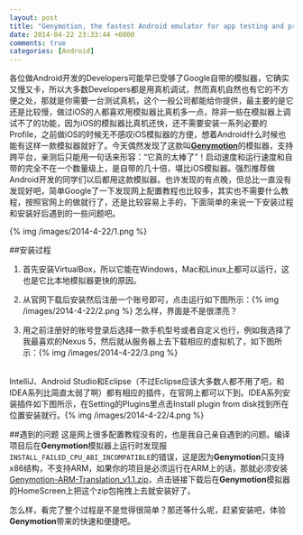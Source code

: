 ```yaml
---
layout: post
title: "Genymotion, the fastest Android emulator for app testing and presentation"
date: 2014-04-22 23:33:44 +0800
comments: true
categories: [Android]
---
```

各位做Android开发的Developers可能早已受够了Google自带的模拟器，它确实又慢又卡，所以大多数Developers都是用真机调试，然而真机自然也有它的不方便之处，那就是你需要一台测试真机，这个一般公司都能给你提供，最主要的是它还是比较慢，做过iOS的人都喜欢用模拟器比真机多一点，除非一些在模拟器上调试不了的功能，因为iOS的模拟器比真机还快，还不需要安装一系列必要的Profile，之前做iOS的时候无不感叹iOS模拟器的方便，想着Android什么时候也能有这样一款模拟器就好了。今天偶然发现了这款叫[**Genymotion**](http://www.genymotion.com/)的模拟器，支持跨平台，亲测后只能用一句话来形容：“它真的太棒了”！启动速度和运行速度和自带的完全不在一个数量级上，是自带的几十倍，堪比iOS模拟器。强烈推荐做Android开发的同学们以后都用这款模拟器。也许发现的有点晚，但总比一直没有发现好吧，简单Google了一下发现网上配置教程也比较多，其实也不需要什么教程，按照官网上的做就行了，还是比较容易上手的，下面简单的来说一下安装过程和安装好后遇到的一些问题吧。
<!--more-->
{% img /images/2014-4-22/1.png %}

##安装过程
1. 首先安装VirtualBox，所以它能在Windows，Mac和Linux上都可以运行，这也是它比本地模拟器更快的原因。    

2. 从官网下载后安装然后注册一个账号即可，点击运行如下图所示：{% img /images/2014-4-22/2.png %} 怎么样，界面是不是很漂亮？

3. 用之前注册好的账号登录后选择一款手机型号或者自定义也行，例如我选择了我最喜欢的Nexus 5，然后就从服务器上去下载相应的虚拟机了，如下图所示：{% img /images/2014-4-22/3.png %}

<br />
IntelliJ、Android Studio和Eclipse（不过Eclipse应该大多数人都不用了吧，和IDEA系列比简直太弱了啊）都有相应的插件，在官网上都可以下到。IDEA系列安装插件如下图所示，在Setting的Plugins里点击Install 	plugin from disk找到所在位置安装就行。{% img /images/2014-4-22/4.png %}

##遇到的问题
这是网上很多配置教程没有的，也是我自己亲自遇到的问题。编译项目后在**Genymotion**模拟器上运行时发现报`INSTALL_FAILED_CPU_ABI_INCOMPATIBLE`的错误，这是因为**Genymotion**只支持x86结构，不支持ARM，如果你的项目是必须运行在ARM上的话，那就必须安装[Genymotion-ARM-Translation_v1.1.zip](http://s5.filetrip.net/dl.php?fn=L3AvMjgzMjIvMTk1MDQyLUdlbnltb3Rpb24tQVJNLVRyYW5zbGF0aW9uX3YxLjEuemlw&dn=R2VueW1vdGlvbi1BUk0tVHJhbnNsYXRpb25fdjEuMS56aXA=&fs=OTM5MDI1MA==)，点击链接下载后在**Genymotion**模拟器的HomeScreen上把这个zip包拖拽上去就安装好了。

怎么样，看完了整个过程是不是觉得很简单？那还等什么呢，赶紧安装吧，体验**Genymotion**带来的快速和便捷吧。

